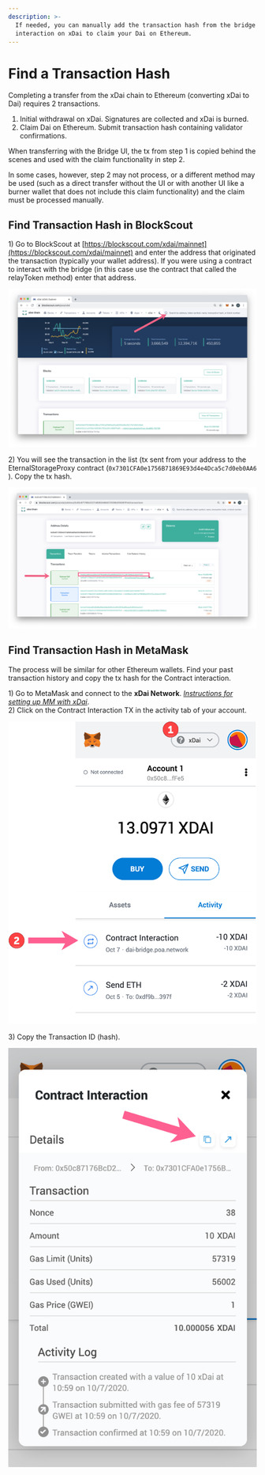 ```yaml
---
description: >-
  If needed, you can manually add the transaction hash from the bridge
  interaction on xDai to claim your Dai on Ethereum.
---
```


# Find a Transaction Hash

Completing a transfer from the xDai chain to Ethereum \(converting xDai to Dai\) requires 2 transactions.

1. Initial withdrawal on xDai. Signatures are collected and xDai is burned.
2. Claim Dai on Ethereum. Submit transaction hash containing validator confirmations.  

When transferring with the Bridge UI, the tx from step 1 is copied behind the scenes and used with the claim functionality in step 2.

In some cases, however, step 2 may not process, or a different method may be used \(such as a direct transfer without the UI or with another UI like a burner wallet that does not include this claim functionality\) and the claim must be processed manually.

## Find Transaction Hash in BlockScout

1\) Go to BlockScout at [https://blockscout.com/xdai/mainnet](https://blockscout.com/xdai/mainnet) and enter the address that originated the transaction \(typically your wallet address\). If you were using a contract to interact with the bridge \(in this case use the contract that called the relayToken method\) enter that address.

![](../../.gitbook/assets/xdai-bs.jpg)

2\) You will see the transaction in the list \(tx sent from your address to the EternalStorageProxy contract \(`0x7301CFA0e1756B71869E93d4e4Dca5c7d0eb0AA6`  \). Copy the tx hash.

![](../../.gitbook/assets/xdai-bs2.jpg)

## Find Transaction Hash in MetaMask

The process will be similar for other Ethereum wallets. Find your past transaction history and copy the tx hash for the Contract interaction.

1\) Go to MetaMask and connect to the **xDai Network**. [_Instructions for setting up MM with xDai_](../wallets/metamask/metamask-setup.md).  
2\) Click on the Contract Interaction TX in the activity tab of your account.

![](../../.gitbook/assets/mm1%20%281%29.jpg)

3\) Copy the Transaction ID \(hash\).

![Copy the tx hash for the contract interaction](../../.gitbook/assets/mm2%20%281%29.jpg)



